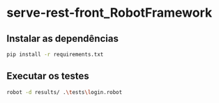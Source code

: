 # serve-rest-front_RobotFramework

## Instalar as dependências
```bash
pip install -r requirements.txt
```

## Executar os testes
```bash
robot -d results/ .\tests\login.robot
```